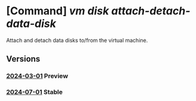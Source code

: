 # [Command] _vm disk attach-detach-data-disk_

Attach and detach data disks to/from the virtual machine.

## Versions

### [2024-03-01](/Resources/mgmt-plane/L3N1YnNjcmlwdGlvbnMve30vcmVzb3VyY2Vncm91cHMve30vcHJvdmlkZXJzL21pY3Jvc29mdC5jb21wdXRlL3ZpcnR1YWxtYWNoaW5lcy97fS9hdHRhY2hkZXRhY2hkYXRhZGlza3M=/2024-03-01.xml) **Preview**

<!-- mgmt-plane /subscriptions/{}/resourcegroups/{}/providers/microsoft.compute/virtualmachines/{}/attachdetachdatadisks 2024-03-01 -->

### [2024-07-01](/Resources/mgmt-plane/L3N1YnNjcmlwdGlvbnMve30vcmVzb3VyY2Vncm91cHMve30vcHJvdmlkZXJzL21pY3Jvc29mdC5jb21wdXRlL3ZpcnR1YWxtYWNoaW5lcy97fS9hdHRhY2hkZXRhY2hkYXRhZGlza3M=/2024-07-01.xml) **Stable**

<!-- mgmt-plane /subscriptions/{}/resourcegroups/{}/providers/microsoft.compute/virtualmachines/{}/attachdetachdatadisks 2024-07-01 -->
